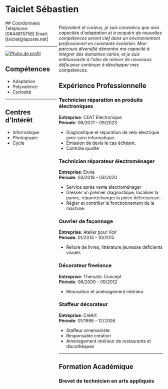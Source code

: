 # Taiclet Sébastien

<div style="display:flex; justify-content:space-between;">

<div style="flex-basis:33%; text-align:left;">
## Coordonnées  
Téléphone: [0644815758]  
Email: [taiclet@laposte.net]

---

[![Photo de profil](https://www.cjoint.com/c/NBrnmygL0Hy)](https://www.cjoint.com/c/NBrnmygL0Hy)

## Compétences

- Adaptation
- Polyvalence
- Curiosité

---

## Centres d'Intérêt

- Informatique
- Photograpie
- Cycle

</div>

<div style="flex-basis:66%; text-align:left;">

*Polyvalent et curieux, je suis convaincu que mes capacités
d'adaptation et à acquérir de nouvelles compétences seront
clef dans un environnement professionnel en constante
évolution. Mon parcours diversifié démontre ma capacité à
intégrer des domaines variés, et je suis enthousiaste à l'idée
de relever de nouveaux défis pour continuer à développer mes
compétences.*

## Expérience Professionnelle

### Technicien réparation en produits électroniques
**Entreprise**: CEAT Electronique  
**Période**: 06/2021 - 09/2023  
- Diagnostique et réparation de vélo électrique avec suivi informatique.
- Émission de devis le cas échéant.
- Contrôle qualité
  
### Technicien réparateur électroménager
**Entreprise**: Envie  
**Période**: 03/2018 - 03/2020  
- Service après vente électroménager
- Dresser un premier diagnostique, localiser la panne, réparer/changer la pièce défectueuse.
- Régler et contrôler le fonctionnement de la machine.

### Ouvrier de façonnage
**Entreprise**: Atelier pour Voir  
**Période**: 01/2013 - 10/2015  
- Reliure de livres, littérature jeunesse déficients visuels

### Décorateur freelance
**Entreprise**: Thematic Concept  
**Période**: 06/2009 - 09/2012  
- Rénovation et aménagement intérieur

### Staffeur décorateur
**Entreprise**: CréArt  
**Période**: 01/1998 - 12/2008  
- Staffeur ornemaniste
- Responsable création
- Aménagement intérieur de restaurants et discothèques

---

## Formation Académique

### Brevet de technicien en arts appliqués

</div>

</div>
